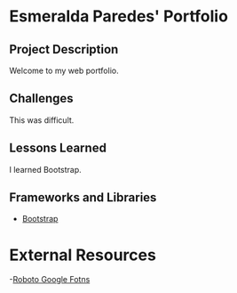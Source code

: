 # Esmeralda Paredes' Portfolio

## Project Description
Welcome to my web portfolio.

## Challenges
This was difficult.

## Lessons Learned
I learned Bootstrap.

## Frameworks and Libraries
- [Bootstrap](https://getbootstrap.com/)

# External Resources
-[Roboto Google Fotns]()